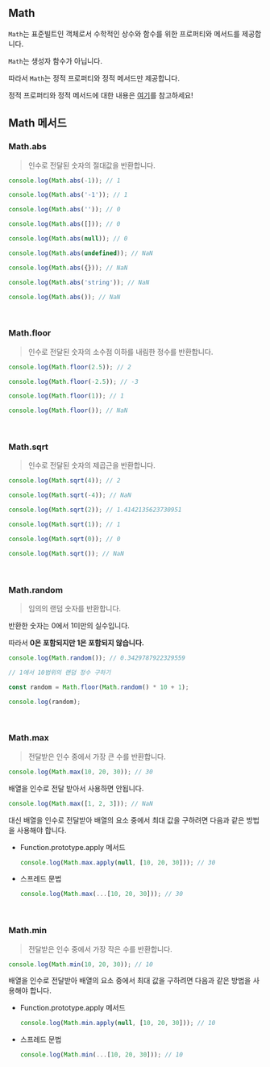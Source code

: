 ## Math

`Math`는 표준빌트인 객체로서 수학적인 상수와 함수를 위한 프로퍼티와 메서드를 제공합니다.

`Math`는 생성자 함수가 아닙니다.

따라서 `Math`는 정적 프로퍼티와 정적 메서드만 제공합니다.

정적 프로퍼티와 정적 메서드에 대한 내용은 [여기](https://ko.javascript.info/static-properties-methods)를 참고하세요!

## Math 메서드

### Math.abs

> 인수로 전달된 숫자의 절대값을 반환합니다.

```js
console.log(Math.abs(-1)); // 1

console.log(Math.abs('-1')); // 1

console.log(Math.abs('')); // 0

console.log(Math.abs([])); // 0

console.log(Math.abs(null)); // 0

console.log(Math.abs(undefined)); // NaN

console.log(Math.abs({})); // NaN

console.log(Math.abs('string')); // NaN

console.log(Math.abs()); // NaN
```

<br>

### Math.floor

> 인수로 전달된 숫자의 소수점 이하를 내림한 정수를 반환합니다.

```js
console.log(Math.floor(2.5)); // 2

console.log(Math.floor(-2.5)); // -3

console.log(Math.floor(1)); // 1

console.log(Math.floor()); // NaN
```

<br>

### Math.sqrt

> 인수로 전달된 숫자의 제곱근을 반환합니다.

```js
console.log(Math.sqrt(4)); // 2

console.log(Math.sqrt(-4)); // NaN

console.log(Math.sqrt(2)); // 1.4142135623730951

console.log(Math.sqrt(1)); // 1

console.log(Math.sqrt(0)); // 0

console.log(Math.sqrt()); // NaN
```

<br>

### Math.random

> 임의의 랜덤 숫자를 반환합니다.

반환한 숫자는 0에서 1미만의 실수입니다.

따라서 **0은 포함되지만 1은 포함되지 않습니다.**

```js
console.log(Math.random()); // 0.3429787922329559
```

```js
// 1에서 10범위의 랜덤 정수 구하기

const random = Math.floor(Math.random() * 10 + 1);

console.log(random);
```

<br>

### Math.max

> 전달받은 인수 중에서 가장 큰 수를 반환합니다.

```js
console.log(Math.max(10, 20, 30)); // 30
```

배열을 인수로 전달 받아서 사용하면 안됩니다.

```js
console.log(Math.max([1, 2, 3])); // NaN
```

대신 배열을 인수로 전달받아 배열의 요소 중에서 최대 값을 구하려면 다음과 같은 방법을 사용해야 합니다.

-   Function.prototype.apply 메서드

    ```js
    console.log(Math.max.apply(null, [10, 20, 30])); // 30
    ```

-   스프레드 문법

    ```js
    console.log(Math.max(...[10, 20, 30])); // 30
    ```

<br>

### Math.min

> 전달받은 인수 중에서 가장 작은 수를 반환합니다.

```js
console.log(Math.min(10, 20, 30)); // 10
```

배열을 인수로 전달받아 배열의 요소 중에서 최대 값을 구하려면 다음과 같은 방법을 사용해야 합니다.

-   Function.prototype.apply 메서드

    ```js
    console.log(Math.min.apply(null, [10, 20, 30])); // 10
    ```

-   스프레드 문법

    ```js
    console.log(Math.min(...[10, 20, 30])); // 10
    ```
